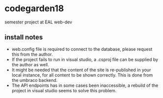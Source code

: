 ﻿# codegarden18
semester project at EAL web-dev


## install notes

- web.config file is required to connect to the database, please request this from the author. 
- If the project fails to run in visual studio, a .csproj file can be supplied by the author as well.
- It might be needed that the content of the site is re-published in your local instance, for all content to be shown correctly. This is done from the umbraco backend.
- The API endpoints has in some cases been inaccessible, a rebuild of the project in visual studio seems to solve this problem.

